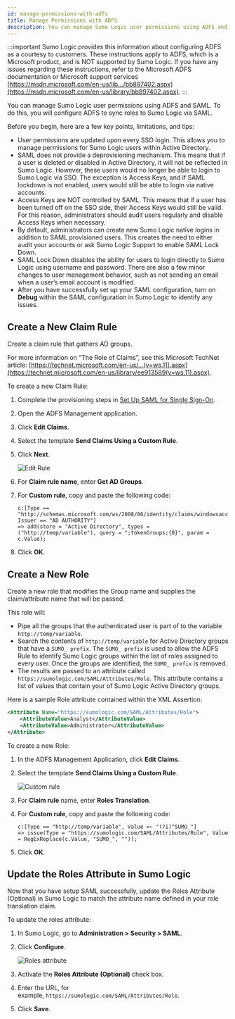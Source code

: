 ```yaml
---
id: manage-permissions-with-adfs
title: Manage Permissions with ADFS
description: You can manage Sumo Logic user permissions using ADFS and SAML.
---
```


:::important
Sumo Logic provides this information about configuring ADFS as a courtesy to customers. These instructions apply to ADFS, which is a Microsoft product, and is NOT supported by Sumo Logic. If you have any issues regarding these instructions, refer to the Microsoft ADFS documentation or Microsoft support services [https://msdn.microsoft.com/en-us/lib.../bb897402.aspx](https://msdn.microsoft.com/en-us/library/bb897402.aspx).
:::

You can manage Sumo Logic user permissions using ADFS and SAML. To do this, you will configure ADFS to sync roles to Sumo Logic via SAML.

Before you begin, here are a few key points, limitations, and tips:

* User permissions are updated upon every SSO login. This allows you to manage permissions for Sumo Logic users within Active Directory.
* SAML does not provide a deprovisioning mechanism. This means that if a user is deleted or disabled in Active Directory, it will not be reflected in Sumo Logic. However, these users would no longer be able to login to Sumo Logic via SSO. The exception is Access Keys, and if SAML lockdown is not enabled, users would still be able to login via native accounts.
* Access Keys are NOT controlled by SAML. This means that if a user has been turned off on the SSO side, their Access Keys would still be valid. For this reason, administrators should audit users regularly and disable Access Keys when necessary.
* By default, administrators can create new Sumo Logic native logins in addition to SAML provisioned users. This creates the need to either audit your accounts or ask Sumo Logic Support to enable SAML Lock Down.
* SAML Lock Down disables the ability for users to login directly to Sumo Logic using username and password. There are also a few minor changes to user management behavior, such as not sending an email when a user’s email account is modified. 
* After you have successfully set up your SAML configuration, turn on **Debug** within the SAML configuration in Sumo Logic to identify any issues.

## Create a New Claim Rule

Create a claim rule that gathers AD groups.

For more information on “The Role of Claims”, see this Microsoft TechNet article:
[https://technet.microsoft.com/en-us/...(v=ws.11).aspx](https://technet.microsoft.com/en-us/library/ee913589(v=ws.11).aspx).

To create a new Claim Rule:

1. Complete the provisioning steps in [Set Up SAML for Single Sign-On](set-up-saml.md).
1. Open the ADFS Management application.
1. Click **Edit Claims**.
1. Select the template **Send Claims Using a Custom Rule**.
1. Click **Next**.

    ![Edit Rule](/img/security/create_claim_rule.png)

1. For **Claim rule name**, enter **Get AD Groups**.

1. For **Custom rule**, copy and paste the following code:
    ```
    c:[Type == "http://schemas.microsoft.com/ws/2008/06/identity/claims/windowsaccountname", Issuer == "AD AUTHORITY"]
    => add(store = "Active Directory", types = ("http://temp/variable"), query = ";tokenGroups;{0}", param = c.Value);
    ```

1. Click **OK**.

## Create a New Role

Create a new role that modifies the Group name and supplies the
claim/attribute name that will be passed.

This role will:

* Pipe all the groups that the authenticated user is part of to the variable `http://temp/variable`.
* Search the contents of `http://temp/variable` for Active Directory groups that have a `SUMO_ prefix`. The `SUMO_ prefix` is used to allow the ADFS Rule to identify Sumo Logic groups within the list of roles assigned to every user. Once the groups are identified, the `SUMO_ prefix` is removed.
* The results are passed to an attribute called `https://sumologic.com/SAML/Attributes/Role`. This attribute contains a list of values that contain your of Sumo Logic Active Directory groups.

Here is a sample Role attribute contained within the XML Assertion:

```xml
<Attribute Name="https://sumologic.com/SAML/Attributes/Role">
    <AttributeValue>Analyst</AttributeValue>
    <AttributeValue>Administrator</AttributeValue>
</Attribute>
```

To create a new Role:

1. In the ADFS Management Application, click **Edit Claims**.

1. Select the template **Send Claims Using a Custom Rule**.

    ![Custom rule](/img/security/create_role.png)

1. For **Claim rule** name, enter **Roles Translation**.
1. For **Custom rule**, copy and paste the following code:

    ```
    c:[Type == "http://temp/variable", Value =~ "(?i)^SUMO_"]
    => issue(Type = "https://sumologic.com/SAML/Attributes/Role", Value = RegExReplace(c.Value, "SUMO_", ""));
    ```

1. Click **OK**.

## Update the Roles Attribute in Sumo Logic

Now that you have setup SAML successfully, update the Roles Attribute (Optional) in Sumo Logic to match the attribute name defined in your role translation claim.

To update the roles attribute:

1. In Sumo Logic, go to **Administration > Security > SAML**.
1. Click **Configure**.

    ![Roles attribute](/img/security/roles-attribute2.png)
1. Activate the **Roles Attribute (Optional)** check box.
1. Enter the URL, for example, `https://sumologic.com/SAML/Attributes/Role`.
1. Click **Save**.
